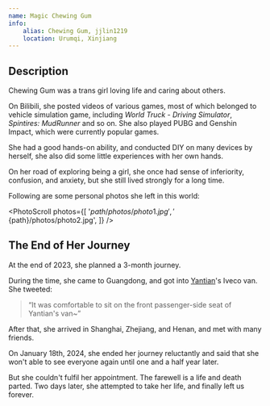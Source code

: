 ```yaml
---
name: Magic Chewing Gum
info:
    alias: Chewing Gum, jjlin1219
    location: Urumqi, Xinjiang
---
```


## Description

Chewing Gum was a trans girl loving life and caring about others.

On Bilibili, she posted videos of various games, most of which belonged to vehicle simulation game, including *World Truck - Driving Simulator*, *Spintires: MudRunner* and so on.
She also played PUBG and Genshin Impact, which were currently popular games.

She had a good hands-on ability, and conducted DIY on many devices by herself,
she also did some little experiences with her own hands.

On her road of exploring being a girl, she once had sense of inferiority, confusion, and anxiety, but she still lived strongly for a long time.

Following are some personal photos she left in this world:

<PhotoScroll photos={[
    '${path}/photos/photo1.jpg',
    '${path}/photos/photo2.jpg',
]} />

## The End of Her Journey

At the end of 2023, she planned a 3-month journey.

During the time, she came to Guangdong, and got into [Yantian](https://one-among.us/profile/SS3B_0016/)'s Iveco van. She tweeted:

> “It was comfortable to sit on the front passenger-side seat of Yantian's van~”

After that, she arrived in Shanghai, Zhejiang, and Henan, and met with many friends.

On January 18th, 2024, she ended her journey reluctantly and said that she won't able to see everyone again until one and a half year later. 

But she couldn't fulfil her appointment. 
The farewell is a life and death parted. Two days later, she attempted to take her life, and finally left us forever.
